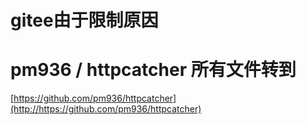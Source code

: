# gitee由于限制原因
# pm936 / httpcatcher 所有文件转到
[https://github.com/pm936/httpcatcher](http://https://github.com/pm936/httpcatcher)